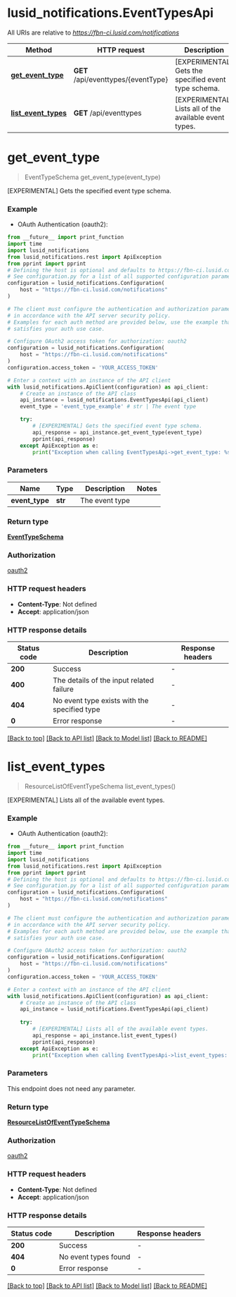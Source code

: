 # lusid_notifications.EventTypesApi

All URIs are relative to *https://fbn-ci.lusid.com/notifications*

Method | HTTP request | Description
------------- | ------------- | -------------
[**get_event_type**](EventTypesApi.md#get_event_type) | **GET** /api/eventtypes/{eventType} | [EXPERIMENTAL] Gets the specified event type schema.
[**list_event_types**](EventTypesApi.md#list_event_types) | **GET** /api/eventtypes | [EXPERIMENTAL] Lists all of the available event types.


# **get_event_type**
> EventTypeSchema get_event_type(event_type)

[EXPERIMENTAL] Gets the specified event type schema.

### Example

* OAuth Authentication (oauth2):
```python
from __future__ import print_function
import time
import lusid_notifications
from lusid_notifications.rest import ApiException
from pprint import pprint
# Defining the host is optional and defaults to https://fbn-ci.lusid.com/notifications
# See configuration.py for a list of all supported configuration parameters.
configuration = lusid_notifications.Configuration(
    host = "https://fbn-ci.lusid.com/notifications"
)

# The client must configure the authentication and authorization parameters
# in accordance with the API server security policy.
# Examples for each auth method are provided below, use the example that
# satisfies your auth use case.

# Configure OAuth2 access token for authorization: oauth2
configuration = lusid_notifications.Configuration(
    host = "https://fbn-ci.lusid.com/notifications"
)
configuration.access_token = 'YOUR_ACCESS_TOKEN'

# Enter a context with an instance of the API client
with lusid_notifications.ApiClient(configuration) as api_client:
    # Create an instance of the API class
    api_instance = lusid_notifications.EventTypesApi(api_client)
    event_type = 'event_type_example' # str | The event type

    try:
        # [EXPERIMENTAL] Gets the specified event type schema.
        api_response = api_instance.get_event_type(event_type)
        pprint(api_response)
    except ApiException as e:
        print("Exception when calling EventTypesApi->get_event_type: %s\n" % e)
```

### Parameters

Name | Type | Description  | Notes
------------- | ------------- | ------------- | -------------
 **event_type** | **str**| The event type | 

### Return type

[**EventTypeSchema**](EventTypeSchema.md)

### Authorization

[oauth2](../README.md#oauth2)

### HTTP request headers

 - **Content-Type**: Not defined
 - **Accept**: application/json

### HTTP response details
| Status code | Description | Response headers |
|-------------|-------------|------------------|
**200** | Success |  -  |
**400** | The details of the input related failure |  -  |
**404** | No event type exists with the specified type |  -  |
**0** | Error response |  -  |

[[Back to top]](#) [[Back to API list]](../README.md#documentation-for-api-endpoints) [[Back to Model list]](../README.md#documentation-for-models) [[Back to README]](../README.md)

# **list_event_types**
> ResourceListOfEventTypeSchema list_event_types()

[EXPERIMENTAL] Lists all of the available event types.

### Example

* OAuth Authentication (oauth2):
```python
from __future__ import print_function
import time
import lusid_notifications
from lusid_notifications.rest import ApiException
from pprint import pprint
# Defining the host is optional and defaults to https://fbn-ci.lusid.com/notifications
# See configuration.py for a list of all supported configuration parameters.
configuration = lusid_notifications.Configuration(
    host = "https://fbn-ci.lusid.com/notifications"
)

# The client must configure the authentication and authorization parameters
# in accordance with the API server security policy.
# Examples for each auth method are provided below, use the example that
# satisfies your auth use case.

# Configure OAuth2 access token for authorization: oauth2
configuration = lusid_notifications.Configuration(
    host = "https://fbn-ci.lusid.com/notifications"
)
configuration.access_token = 'YOUR_ACCESS_TOKEN'

# Enter a context with an instance of the API client
with lusid_notifications.ApiClient(configuration) as api_client:
    # Create an instance of the API class
    api_instance = lusid_notifications.EventTypesApi(api_client)
    
    try:
        # [EXPERIMENTAL] Lists all of the available event types.
        api_response = api_instance.list_event_types()
        pprint(api_response)
    except ApiException as e:
        print("Exception when calling EventTypesApi->list_event_types: %s\n" % e)
```

### Parameters
This endpoint does not need any parameter.

### Return type

[**ResourceListOfEventTypeSchema**](ResourceListOfEventTypeSchema.md)

### Authorization

[oauth2](../README.md#oauth2)

### HTTP request headers

 - **Content-Type**: Not defined
 - **Accept**: application/json

### HTTP response details
| Status code | Description | Response headers |
|-------------|-------------|------------------|
**200** | Success |  -  |
**404** | No event types found |  -  |
**0** | Error response |  -  |

[[Back to top]](#) [[Back to API list]](../README.md#documentation-for-api-endpoints) [[Back to Model list]](../README.md#documentation-for-models) [[Back to README]](../README.md)

